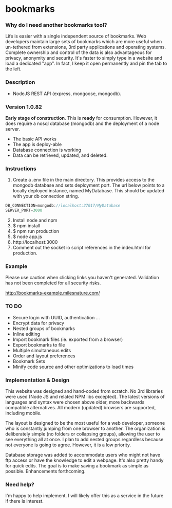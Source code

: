 # bookmarks

### Why do I need another bookmarks tool? 
Life is easier with a single independent source of bookmarks. 
Web developers maintain large sets of bookmarks which are more useful when un-tethered from extensions, 3rd party applications and operating systems.
Complete ownership and control of the data is also advantageous for privacy, anonymity and security.
It's faster to simply type in a website and load a dedicated "app". In fact, I keep it open permanently and pin the tab to the left. 

### Description
* NodeJS REST API (express, mongoose, mongodb). 

### Version 1.0.82 
__Early stage of construction__. This is __ready__ for consumption. However, it does require a nosql database (mongodb) and the deployment of a node server. 
* The basic API works
* The app is deploy-able
* Database connection is working
* Data can be retrieved, updated, and deleted.

### Instructions
1. Create a .env file in the main directory. This provides access to the mongodb database and sets deployment port. The url below points to a locally deployed instance, named MyDatabase. This should be updated with your db connection string.
```javascript
DB_CONNECTION=mongodb://localhost:27017/MyDatabase
SERVER_PORT=3000
```
2. Install node and npm
3. $ npm install
4. $ npm run production
5. $ node app.js
6. http://localhost:3000
7. Comment out the socket io script references in the index.html for production.

### Example
Please use caution when clicking links you haven't generated. Validation has not been completed for all security risks.

http://bookmarks-example.milesnature.com/

### TO DO
* Secure login with UUID, authentication ...
* Encrypt data for privacy
* Nested groups of bookmarks
* Inline editing
* Import bookmark files (ie. exported from a browser)
* Export bookmarks to file
* Multiple simultaneous edits
* Order and layout preferences
* Bookmark Sets
* Minify code source and other optimizations to load times 

### Implementation & Design
This website was designed and hand-coded from scratch. No 3rd libraries were used (Node JS and related NPM libs excepted). The latest versions of languages and syntax were chosen above older, more backwards compatible alternatives. All modern (updated) browsers are supported, including mobile.

The layout is designed to be the most useful for a web developer, someone who is constantly jumping from one browser to another. The organization is deliberately simple (no folders or collapsing groups), allowing the user to see everything all at once. I plan to add nested groups regardless because not everyone is going to agree. However, it is a low priority.

Database storage was added to accommodate users who might not have ftp access or have the knowledge to edit a webpage. It's also pretty handy for quick edits. The goal is to make saving a bookmark as simple as possible. Enhancements forthcoming.

### Need help?
I'm happy to help implement. I will likely offer this as a service in the future if there is interest. 
